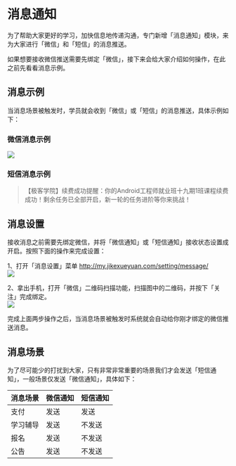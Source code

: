 # 消息通知

为了帮助大家更好的学习，加快信息地传递沟通，专门新增「消息通知」模块，来为大家进行「微信」和「短信」的消息推送。  

如果想要接收微信推送需要先绑定「微信」，接下来会给大家介绍如何操作，在此之前先看看消息示例。

## 消息示例

当消息场景被触发时，学员就会收到「微信」或「短信」的消息推送，具体示例如下：  

### 微信消息示例  
![](http://com-4jplus-temp.qiniudn.com/2016/08/2016-08-18_11:32:33.jpg)

### 短信消息示例
>【极客学院】续费成功提醒：你的Android工程师就业班十九期1班课程续费成功！剩余任务已全部开启，新一轮的任务进阶等你来挑战！   

## 消息设置

接收消息之前需要先绑定微信，并将「微信通知」或「短信通知」接收状态设置成开启。按照下面的操作来完成设置：    

1、打开「消息设置」菜单 <http://my.jikexueyuan.com/setting/message/>    
![](http://com-4jplus-temp.qiniudn.com/2016/08/2016-08-18_11:27:06.jpg)  

2、拿出手机，打开「微信」二维码扫描功能，扫描图中的二维码，并按下「关注」完成绑定。  
![](http://com-4jplus-temp.qiniudn.com/2016/08/2016-08-18_IMG_0702.PNG)    

完成上面两步操作之后，当消息场景被触发时系统就会自动给你刚才绑定的微信推送消息。   

## 消息场景

为了尽可能少的打扰到大家，只有非常非常重要的场景我们才会发送「短信通知」，一般场景仅发送「微信通知」，具体如下：   

消息场景| 微信通知|  短信通知
:-------|:--------|:--------
支付|发送|发送
学习辅导|发送|不发送
报名|发送|不发送
公告|发送|不发送





